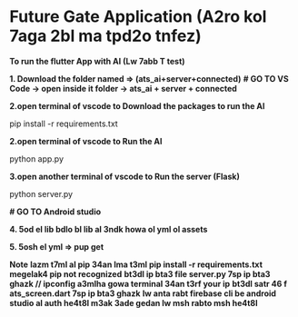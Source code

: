 # Future Gate Application  (A2ro kol 7aga 2bl ma tpd2o tnfez)
**To run the flutter App with AI    (Lw 7abb T test)**

**1. Download the folder named => (ats_ai+server+connected)**
  **# GO TO VS Code -> open inside it folder -> ats_ai + server + connected**

**2.open terminal of vscode to Download the packages to run the AI**

   pip install -r requirements.txt
   
**2.open terminal of vscode to Run the AI**

   python app.py

**3.open another terminal of vscode to Run the server (Flask)**

  python server.py
   
  **# GO TO Android studio**

**4. 5od el lib bdlo bl lib al 3ndk howa ol yml ol assets**

**5. 5osh el yml => pup get**


  **Note**
    **lazm t7ml al pip 34an lma t3ml    pip install -r requirements.txt megelak4 pip not recognized**
    **bt3dl ip bta3 file server.py     7sp ip bta3 ghazk   // ipconfig a3mlha gowa terminal 34an t3rf your ip**
    **bt3dl satr 46 f ats_screen.dart  7sp ip bta3 ghazk**
    **lw anta rabt firebase cli be android studio al auth he4t8l m3ak 3ade gedan lw msh rabto msh he4t8l**



